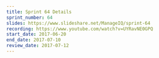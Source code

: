 ```yaml
---
title: Sprint 64 Details
sprint_number: 64
slides: https://www.slideshare.net/ManageIQ/sprint-64
recording: https://www.youtube.com/watch?v=UYRavNE0GPQ
start_date: 2017-06-20
end_date: 2017-07-10
review_date: 2017-07-12
---
```

